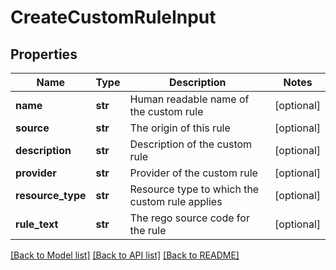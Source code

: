 # CreateCustomRuleInput

## Properties
Name | Type | Description | Notes
------------ | ------------- | ------------- | -------------
**name** | **str** | Human readable name of the custom rule | [optional] 
**source** | **str** | The origin of this rule | [optional] 
**description** | **str** | Description of the custom rule | [optional] 
**provider** | **str** | Provider of the custom rule | [optional] 
**resource_type** | **str** | Resource type to which the custom rule applies | [optional] 
**rule_text** | **str** | The rego source code for the rule | [optional] 

[[Back to Model list]](../README.md#documentation-for-models) [[Back to API list]](../README.md#documentation-for-api-endpoints) [[Back to README]](../README.md)


